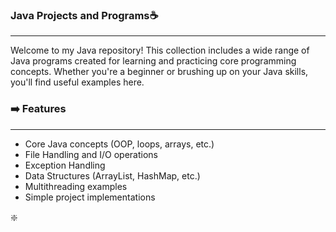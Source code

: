  ### Java Projects and Programs☕
___
Welcome to my Java repository! This collection includes a wide range of Java programs created for learning and practicing core programming concepts. Whether you're a beginner or brushing up on your Java skills, you'll find useful examples here.

### ➡️ Features
___
- Core Java concepts (OOP, loops, arrays, etc.)
- File Handling and I/O operations
- Exception Handling
- Data Structures (ArrayList, HashMap, etc.)
- Multithreading examples
- Simple project implementations

❇️